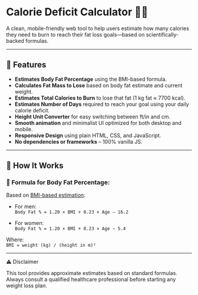 # Calorie Deficit Calculator 🧮🔥

A clean, mobile-friendly web tool to help users estimate how many calories they need to burn to reach their fat loss goals—based on scientifically-backed formulas.

---

## 📌 Features

- **Estimates Body Fat Percentage** using the BMI-based formula.
- **Calculates Fat Mass to Lose** based on body fat estimate and current weight.
- **Estimates Total Calories to Burn** to lose that fat (1 kg fat ≈ 7700 kcal).
- **Estimates Number of Days** required to reach your goal using your daily calorie deficit.
- **Height Unit Converter** for easy switching between ft/in and cm.
- **Smooth animation** and minimalist UI optimized for both desktop and mobile.
- **Responsive Design** using plain HTML, CSS, and JavaScript.
- **No dependencies or frameworks** – 100% vanilla JS.

---

## 🚀 How It Works

### 🔬 Formula for Body Fat Percentage:
Based on [BMI-based estimation](https://www.ncbi.nlm.nih.gov/pmc/articles/PMC6019055/):

- For men:  
  `Body Fat % = 1.20 × BMI + 0.23 × Age − 16.2`

- For women:  
  `Body Fat % = 1.20 × BMI + 0.23 × Age − 5.4`

Where:  
`BMI = weight (kg) / (height in m)²`

---

⚠️ Disclaimer

This tool provides approximate estimates based on standard formulas.
Always consult a qualified healthcare professional before starting any weight loss plan.



